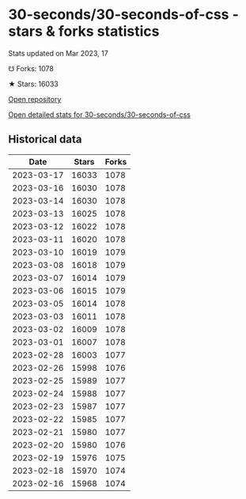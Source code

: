 # 30-seconds/30-seconds-of-css - stars & forks statistics

Stats updated on Mar 2023, 17

☋ Forks: 1078

★ Stars: 16033

[Open repository](https://github.com/30-seconds/30-seconds-of-css)

[Open detailed stats for 30-seconds/30-seconds-of-css](https://reviewgithub.com/rep/30-seconds/30-seconds-of-css)

## Historical data
| Date | Stars | Forks |
|------|-------|-------|
| 2023-03-17 | 16033 | 1078 | 
| 2023-03-16 | 16030 | 1078 | 
| 2023-03-14 | 16030 | 1078 | 
| 2023-03-13 | 16025 | 1078 | 
| 2023-03-12 | 16022 | 1078 | 
| 2023-03-11 | 16020 | 1078 | 
| 2023-03-10 | 16019 | 1079 | 
| 2023-03-08 | 16018 | 1079 | 
| 2023-03-07 | 16014 | 1079 | 
| 2023-03-06 | 16015 | 1079 | 
| 2023-03-05 | 16014 | 1078 | 
| 2023-03-03 | 16011 | 1078 | 
| 2023-03-02 | 16009 | 1078 | 
| 2023-03-01 | 16007 | 1078 | 
| 2023-02-28 | 16003 | 1077 | 
| 2023-02-26 | 15998 | 1076 | 
| 2023-02-25 | 15989 | 1077 | 
| 2023-02-24 | 15988 | 1077 | 
| 2023-02-23 | 15987 | 1077 | 
| 2023-02-22 | 15985 | 1077 | 
| 2023-02-21 | 15980 | 1077 | 
| 2023-02-20 | 15980 | 1076 | 
| 2023-02-19 | 15976 | 1075 | 
| 2023-02-18 | 15970 | 1074 | 
| 2023-02-16 | 15968 | 1074 | 

